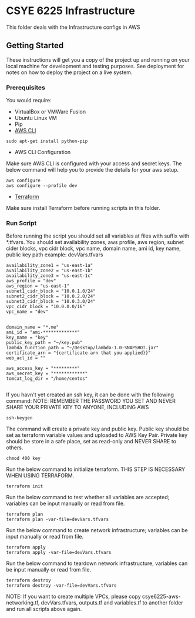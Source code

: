 # CSYE 6225 Infrastructure

This folder deals with the Infrastructure configs in AWS

## Getting Started

These instructions will get you a copy of the project up and running on your local machine for development and testing purposes. See deployment for notes on how to deploy the project on a live system.

### Prerequisites

You would require:

* VirtualBox or VMWare Fusion
* Ubuntu Linux VM
* Pip
* [AWS CLI](https://docs.aws.amazon.com/cli/latest/userguide/awscli-install-linux.html)

```
sudo apt-get install python-pip
```

* AWS CLI Configuration

Make sure AWS CLI is configured with your access and secret keys. The below command will help you to provide the details for your aws setup.

```
aws configure
aws configure --profile dev
```

* [Terraform](https://www.terraform.io/)

Make sure install Terraform before running scripts in this folder.

### Run Script

Before running the script you should set all variables at files with suffix with \*.tfvars.
You should set availability zones, aws profile, aws region, subnet cider blocks, vpc cidr block, vpc name, domain name, ami id, key name, public key path
example: devVars.tfvars
```
availability_zone1 = "us-east-1a"
availability_zone2 = "us-east-1b"
availability_zone3 = "us-east-1c"
aws_profile = "dev"
aws_region = "us-east-1"
subnet1_cidr_block = "10.0.1.0/24"
subnet2_cidr_block = "10.0.2.0/24"
subnet3_cidr_block = "10.0.3.0/24"
vpc_cidr_block = "10.0.0.0/16"
vpc_name = "dev"


domain_name = "*.me"
ami_id = "ami-*************"
key_name = "key"
public_key_path = "~/key.pub"
lambda_function_path = "~/Desktop/lambda-1.0-SNAPSHOT.jar"
certificate_arn = "{certificate arn that you applied}}"
web_acl_id = ""

aws_access_key = "*********"
aws_secret_key = "************"
tomcat_log_dir = "/home/centos"


```

If you havn't yet created an ssh key, it can be done with the following command:
NOTE: REMEMBER THE PASSWORD YOU SET AND NEVER SHARE YOUR PRIVATE KEY TO ANYONE, INCLUDING AWS
```
ssh-keygen
```

The command will create a private key and public key. 
Public key should be set as terraform variable values and uploaded to AWS Key Pair.
Private key should be store in a safe place, set as read-only and NEVER SHARE to others.
```
chmod 400 key
```


Run the below command to initialize terraform. THIS STEP IS NECESSARY WHEN USING TERRAFORM.
```
terraform init
```

Run the below command to test whether all variables are accepted; variables can be input manually or read from file. 
```
terraform plan
terraform plan -var-file=devVars.tfvars
```

Run the below command to create network infrastructure; variables can be input manually or read from file. 
```
terraform apply
terraform apply -var-file=devVars.tfvars
```

Run the below command to teardown network infrastructure, variables can be input manually or read from file. 
```
terraform destroy
terraform destroy -var-file=devVars.tfvars
```
NOTE: If you want to create multiple VPCs, please copy csye6225-aws-networking.tf, devVars.tfvars, outputs.tf and variables.tf to another folder and run all scripts above again.
